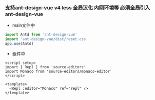 ### 支持ant-design-vue v4 less 全局汉化 内网环境等 必须全局引入ant-design-vue

- main文件中

```js
import Antd from 'ant-design-vue'
import 'ant-design-vue/dist/reset.css'
app.use(Antd)
```

- 组件中

```vue
<script setup>
import { Repl } from 'source-editors'
import Monaco from 'source-editors/monaco-editor'
</script>

<template>
  <Repl :editor="Monaco" ref="repl" />
</template>
```
